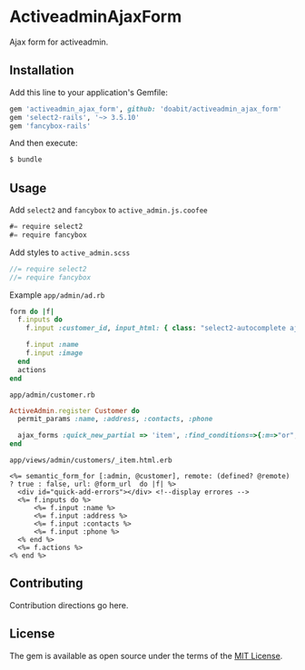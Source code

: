 # ActiveadminAjaxForm

Ajax form for activeadmin.

## Installation
Add this line to your application's Gemfile:

```ruby
gem 'activeadmin_ajax_form', github: 'doabit/activeadmin_ajax_form'
gem 'select2-rails', '~> 3.5.10'
gem 'fancybox-rails'
```

And then execute:
```bash
$ bundle
```

## Usage

Add `select2` and `fancybox` to `active_admin.js.coofee`

```javascript
#= require select2
#= require fancybox
```

Add styles to `active_admin.scss`

```scss
//= require select2
//= require fancybox
```

Example `app/admin/ad.rb`

```ruby
form do |f|
  f.inputs do
    f.input :customer_id, input_html: { class: "select2-autocomplete ajax", data: { multiple: false, source: find_admin_customers_path, modal: quick_new_admin_customers_path } }

    f.input :name
    f.input :image
  end
  actions
end
```

`app/admin/customer.rb`

```ruby
ActiveAdmin.register Customer do
  permit_params :name, :address, :contacts, :phone

  ajax_forms :quick_new_partial => 'item', :find_conditions=>{:m=>"or", :per=>30, :find_fields=>[:name_contains]}
end
```

`app/views/admin/customers/_item.html.erb`

```erb
<%= semantic_form_for [:admin, @customer], remote: (defined? @remote) ? true : false, url: @form_url  do |f| %>
  <div id="quick-add-errors"></div> <!--display errores -->
  <%= f.inputs do %>
      <%= f.input :name %>
      <%= f.input :address %>
      <%= f.input :contacts %>
      <%= f.input :phone %>
  <% end %>
  <%= f.actions %>
<% end %>
```

## Contributing
Contribution directions go here.

## License
The gem is available as open source under the terms of the [MIT License](http://opensource.org/licenses/MIT).
